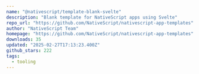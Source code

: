 ```yaml
---
name: "@nativescript/template-blank-svelte"
description: "Blank template for NativeScript apps using Svelte"
repo_url: "https://github.com/NativeScript/nativescript-app-templates"
author: "NativeScript Team"
homepage: "https://github.com/NativeScript/nativescript-app-templates"
downloads: 35
updated: "2025-02-27T17:13:23.400Z"
github_stars: 222
tags: 
  - tooling
---
```

